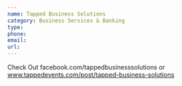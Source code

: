 ```yaml
---
name: Tapped Business Solutions
category: Business Services & Banking
type: 
phone: 
email: 
url: 
---
```


Check Out facebook.com/tappedbusinesssolutions or
 www.tappedevents.com/post/tapped-business-solutions